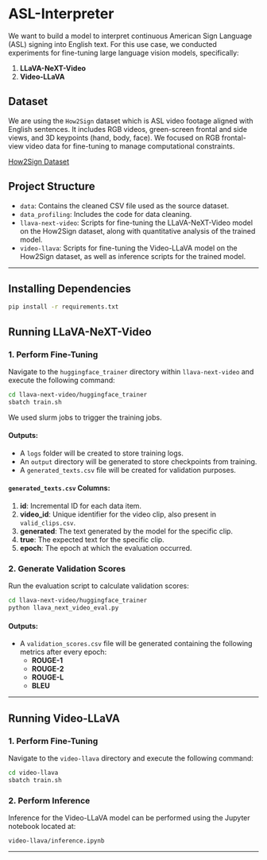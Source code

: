 # ASL-Interpreter

We want to build a model to interpret continuous American Sign Language (ASL) signing into English text. For this use case, we conducted experiments for fine-tuning large language vision models, specifically:

1. **LLaVA-NeXT-Video**
2. **Video-LLaVA**

## Dataset

We are using the `How2Sign` dataset which is ASL video footage aligned with English sentences. It includes RGB videos, green-screen frontal and side views, and 3D keypoints (hand, body, face). We focused on RGB frontal-view video data for fine-tuning to manage computational constraints.

[How2Sign Dataset](https://how2sign.github.io/)

## Project Structure

- `data`: Contains the cleaned CSV file used as the source dataset.
- `data_profiling`: Includes the code for data cleaning.
- `llava-next-video`: Scripts for fine-tuning the LLaVA-NeXT-Video model on the How2Sign dataset, along with quantitative analysis of the trained model.
- `video-llava`: Scripts for fine-tuning the Video-LLaVA model on the How2Sign dataset, as well as inference scripts for the trained model.

---

## Installing Dependencies

```bash
pip install -r requirements.txt
```


## Running LLaVA-NeXT-Video

### 1. Perform Fine-Tuning

Navigate to the `huggingface_trainer` directory within `llava-next-video` and execute the following command:

```bash
cd llava-next-video/huggingface_trainer
sbatch train.sh
```

We used slurm jobs to trigger the training jobs.

#### Outputs:
- A `logs` folder will be created to store training logs.
- An `output` directory will be generated to store checkpoints from training.
- A `generated_texts.csv` file will be created for validation purposes.

#### `generated_texts.csv` Columns:
1. **id**: Incremental ID for each data item.
2. **video_id**: Unique identifier for the video clip, also present in `valid_clips.csv`.
3. **generated**: The text generated by the model for the specific clip.
4. **true**: The expected text for the specific clip.
5. **epoch**: The epoch at which the evaluation occurred.

### 2. Generate Validation Scores

Run the evaluation script to calculate validation scores:

```bash
cd llava-next-video/huggingface_trainer
python llava_next_video_eval.py
```

#### Outputs:
- A `validation_scores.csv` file will be generated containing the following metrics after every epoch:
  - **ROUGE-1**
  - **ROUGE-2**
  - **ROUGE-L**
  - **BLEU**

---

## Running Video-LLaVA

### 1. Perform Fine-Tuning

Navigate to the `video-llava` directory and execute the following command:

```bash
cd video-llava
sbatch train.sh
```

### 2. Perform Inference

Inference for the Video-LLaVA model can be performed using the Jupyter notebook located at:

```text
video-llava/inference.ipynb
```

---
